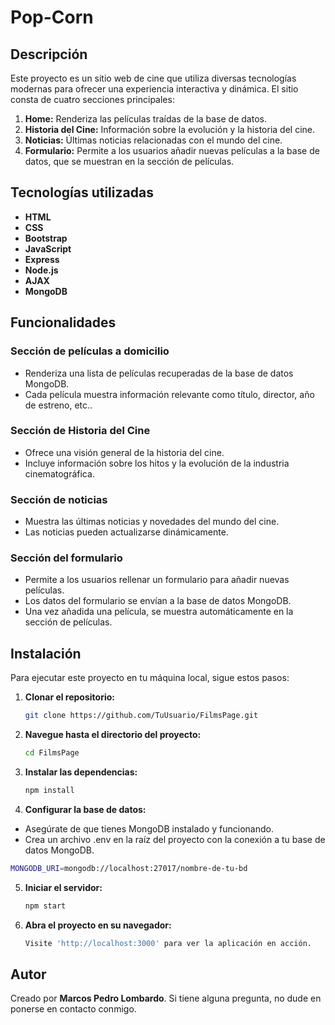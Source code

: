 # Pop-Corn 

## Descripción

Este proyecto es un sitio web de cine que utiliza diversas tecnologías modernas para ofrecer una experiencia interactiva y dinámica. El sitio consta de cuatro secciones principales:

1. **Home:** Renderiza las películas traídas de la base de datos.
2. **Historia del Cine:** Información sobre la evolución y la historia del cine.
3. **Noticias:** Últimas noticias relacionadas con el mundo del cine.
4. **Formulario:** Permite a los usuarios añadir nuevas películas a la base de datos, que se muestran en la sección de películas.

## Tecnologías utilizadas

- **HTML**
- **CSS**
- **Bootstrap**
- **JavaScript**
- **Express**
- **Node.js**
- **AJAX**
- **MongoDB**

## Funcionalidades

### Sección de películas a domicilio

- Renderiza una lista de películas recuperadas de la base de datos MongoDB.
- Cada película muestra información relevante como título, director, año de estreno, etc..

### Sección de Historia del Cine

- Ofrece una visión general de la historia del cine.
- Incluye información sobre los hitos y la evolución de la industria cinematográfica.

### Sección de noticias

- Muestra las últimas noticias y novedades del mundo del cine.
- Las noticias pueden actualizarse dinámicamente.

### Sección del formulario

- Permite a los usuarios rellenar un formulario para añadir nuevas películas.
- Los datos del formulario se envían a la base de datos MongoDB.
- Una vez añadida una película, se muestra automáticamente en la sección de películas.

## Instalación

Para ejecutar este proyecto en tu máquina local, sigue estos pasos:

1. **Clonar el repositorio:**
   ```bash
   git clone https://github.com/TuUsuario/FilmsPage.git

2. **Navegue hasta el directorio del proyecto:**
   ```bash
   cd FilmsPage

3. **Instalar las dependencias:**
   ```bash
   npm install

4. **Configurar la base de datos:**
  - Asegúrate de que tienes MongoDB instalado y funcionando.
  - Crea un archivo .env en la raíz del proyecto con la conexión a tu base de datos MongoDB.
    
  ```bash
  MONGODB_URI=mongodb://localhost:27017/nombre-de-tu-bd
  ```

5. **Iniciar el servidor:**
   ```bash
   npm start

6. **Abra el proyecto en su navegador:**
   ```bash
   Visite 'http://localhost:3000' para ver la aplicación en acción.

## Autor

Creado por **Marcos Pedro Lombardo**. Si tiene alguna pregunta, no dude en ponerse en contacto conmigo.
